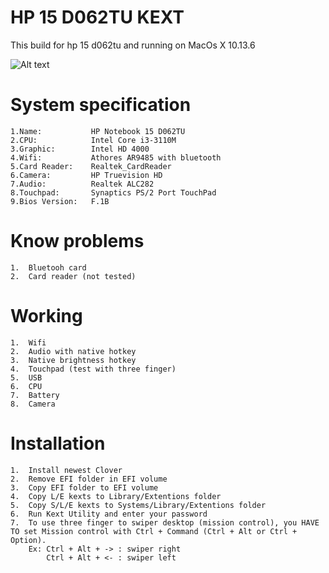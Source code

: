 # HP 15 D062TU KEXT
This build for hp 15 d062tu and running on MacOs X 10.13.6

![Alt text](https://ivanov-audio.com/wp-content/uploads/2014/01/Hackintosh-Featured-Image.png)

# System specification
    1.Name:           HP Notebook 15 D062TU
    2.CPU:            Intel Core i3-3110M
    3.Graphic:        Intel HD 4000
    4.Wifi:           Athores AR9485 with bluetooth
    5.Card Reader:    Realtek_CardReader
    6.Camera:         HP Truevision HD  
    7.Audio:          Realtek ALC282
    8.Touchpad:       Synaptics PS/2 Port TouchPad
    9.Bios Version:   F.1B

# Know problems
    1.  Bluetooh card
    2.  Card reader (not tested)

# Working
    1.  Wifi
    2.  Audio with native hotkey
    3.  Native brightness hotkey
    4.  Touchpad (test with three finger)
    5.  USB 
    6.  CPU
    7.  Battery
    8.  Camera
    
# Installation
    1.  Install newest Clover
    2.  Remove EFI folder in EFI volume
    3.  Copy EFI folder to EFI volume
    4.  Copy L/E kexts to Library/Extentions folder
    5.  Copy S/L/E kexts to Systems/Library/Extentions folder
    6.  Run Kext Utility and enter your password
    7.  To use three finger to swiper desktop (mission control), you HAVE TO set Mission control with Ctrl + Command (Ctrl + Alt or Ctrl + Option).
        Ex: Ctrl + Alt + -> : swiper right
            Ctrl + Alt + <- : swiper left
